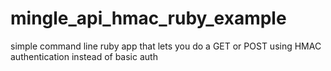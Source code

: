 mingle_api_hmac_ruby_example
============================

simple command line ruby app that lets you do a GET or POST using HMAC authentication instead of basic auth
